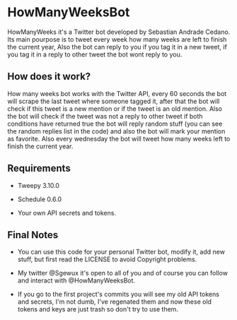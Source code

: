 # HowManyWeeksBot
HowManyWeeks it's a Twitter bot developed by Sebastian Andrade Cedano. Its main pourpose is to tweet every week how many weeks are left to finish the current year, Also the bot can reply to you if you tag it in a new tweet, if you tag it in a reply to other tweet the bot wont reply to you.


## How does it work?

How many weeks bot works with the Twitter API, every 60 seconds the bot will scrape the last tweet where someone tagged it, after that the bot will check if this tweet is a new mention or if the tweet is an old mention. Also the bot will check if the tweet was not a reply to other tweet if both conditions have returned true the bot will reply random stuff (you can see the random replies list in the code) and also the bot will mark your mention as favorite. Also every wednesday the bot will tweet how many weeks left to finish the current year.

## Requirements

- Tweepy 3.10.0

- Schedule 0.6.0

- Your own API secrets and tokens.


## Final Notes

- You can use this code for your personal Twitter bot, modify it, add new stuff, but first read the LICENSE to avoid Copyright problems.

- My twitter @Sgewux it's open to all of you and of course you can follow and interact with @HowManyWeeksBot.

- If you go to the first  project's commits you will see my old API tokens and secrets, I'm not dumb, I've regenated them and now these old tokens and keys are just trash so don't try to use them.
